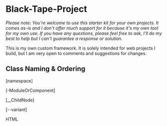 # Black-Tape-Project

*Please note: You're welcome to use this starter kit for your own projects. It comes as-is and I don't offer much support for it because it's my own tool for my own use. If you have any questions, please feel free to ask, I'll do my best to help but I can't guarantee a response or solution.*

This is my own custom framework. It is solely intended for web projects I build, but I am very open to comments and suggestions for changes.

## Class Naming & Ordering

[namespace]  

[-ModuleOrComponent]  

[__ChildNode]  

[--variant]  

HTML  
